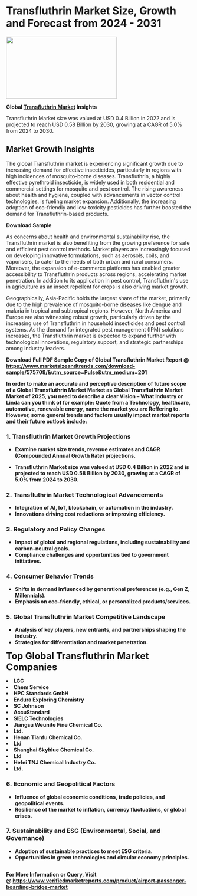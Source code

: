 <H1>Transfluthrin Market Size, Growth and Forecast from 2024 - 2031</H1><img class="aligncenter size-medium wp-image-584254" src="https://thirdeyenews.in/wp-content/uploads/2024/09/Global-Market-Research-300x168.jpeg" alt="" width="300" height="168" /><p><strong>Global&nbsp;<a href="https://www.marketsizeandtrends.com/download-sample/575708/&amp;utm_source=Pulse&amp;utm_medium=201">Transfluthrin Market</a> Insights</strong></p><p>Transfluthrin Market size was valued at USD 0.4 Billion in 2022 and is projected to reach USD 0.58 Billion by 2030, growing at a CAGR of 5.0% from 2024 to 2030.</p><p><h2>Market Growth Insights</h2> <p>The global Transfluthrin market is experiencing significant growth due to increasing demand for effective insecticides, particularly in regions with high incidences of mosquito-borne diseases. Transfluthrin, a highly effective pyrethroid insecticide, is widely used in both residential and commercial settings for mosquito and pest control. The rising awareness about health and hygiene, coupled with advancements in vector control technologies, is fueling market expansion. Additionally, the increasing adoption of eco-friendly and low-toxicity pesticides has further boosted the demand for Transfluthrin-based products.</p> <p><strong>Download Sample</strong></p> <p>As concerns about health and environmental sustainability rise, the Transfluthrin market is also benefiting from the growing preference for safe and efficient pest control methods. Market players are increasingly focused on developing innovative formulations, such as aerosols, coils, and vaporisers, to cater to the needs of both urban and rural consumers. Moreover, the expansion of e-commerce platforms has enabled greater accessibility to Transfluthrin products across regions, accelerating market penetration. In addition to its application in pest control, Transfluthrin's use in agriculture as an insect repellent for crops is also driving market growth.</p> <p>Geographically, Asia-Pacific holds the largest share of the market, primarily due to the high prevalence of mosquito-borne diseases like dengue and malaria in tropical and subtropical regions. However, North America and Europe are also witnessing robust growth, particularly driven by the increasing use of Transfluthrin in household insecticides and pest control systems. As the demand for integrated pest management (IPM) solutions increases, the Transfluthrin market is expected to expand further with technological innovations, regulatory support, and strategic partnerships among industry leaders.</p> <p><strong></p><p><span class=""><strong>Download Full PDF Sample Copy of Global Transfluthrin Market Report</strong> @ <a href="https://www.marketsizeandtrends.com/download-sample/575708/&amp;utm_source=Pulse&amp;utm_medium=201" target="_blank">https://www.marketsizeandtrends.com/download-sample/575708/&amp;utm_source=Pulse&amp;utm_medium=201</a></span></p><p>In order to make an accurate and perceptive description of future scope of a Global&nbsp;Transfluthrin Market Market as Global&nbsp;Transfluthrin Market Market of 2025, you need to describe a clear Vision &ndash; What Industry or Linda can you think of for example: Quote from a Technology, healthcare, automotive, renewable energy, name the market you are Reffering to. However, some general trends and factors usually impact market reports and their future outlook include:</p><h3>1.&nbsp;<strong>Transfluthrin Market Growth Projections</strong></h3><ul><li>Examine market size trends, revenue estimates and CAGR (Compounded Annual Growth Rate) projections.</li><li><p>Transfluthrin Market size was valued at USD 0.4 Billion in 2022 and is projected to reach USD 0.58 Billion by 2030, growing at a CAGR of 5.0% from 2024 to 2030.</p></li></ul><h3>2.&nbsp;<strong>Transfluthrin Market Technological Advancements</strong></h3><ul><li>Integration of AI, IoT, blockchain, or automation in the industry.</li><li>Innovations driving cost reductions or improving efficiency.</li></ul><h3>3.&nbsp;<strong>Regulatory and Policy Changes</strong></h3><ul><li>Impact of global and regional regulations, including sustainability and carbon-neutral goals.</li><li>Compliance challenges and opportunities tied to government initiatives.</li></ul><h3>4.&nbsp;<strong>Consumer Behavior Trends</strong></h3><ul><li>Shifts in demand influenced by generational preferences (e.g., Gen Z, Millennials).</li><li>Emphasis on eco-friendly, ethical, or personalized products/services.</li></ul><h3>5.&nbsp;<strong>Global Transfluthrin Market Competitive Landscape</strong></h3><ul><li>Analysis of key players, new entrants, and partnerships shaping the industry.</li><li>Strategies for differentiation and market penetration.</li></ul><p data-pm-slice="1 1 []"><span style="color: inherit; font-family: inherit; font-size: 25px;">Top Global Transfluthrin Market Companies</span></p><div class="" data-test-id=""><p><li>LGC</li><li> Chem Service</li><li> HPC Standards GmbH</li><li> Endura Exploring Chemistry</li><li> SC Johnson</li><li> AccuStandard</li><li> SIELC Technologies</li><li> Jiangsu Weunite Fine Chemical Co.</li><li> Ltd.</li><li> Henan Tianfu Chemical Co.</li><li>Ltd</li><li> Shanghai Skyblue Chemical Co.</li><li> Ltd</li><li> Hefei TNJ Chemical Industry Co.</li><li>Ltd.</li></p></div><h3>6.&nbsp;<strong>Economic and Geopolitical Factors</strong></h3><ul><li>Influence of global economic conditions, trade policies, and geopolitical events.</li><li>Resilience of the market to inflation, currency fluctuations, or global crises.</li></ul><h3>7.&nbsp;<strong>Sustainability and ESG (Environmental, Social, and Governance)</strong></h3><ul><li>Adoption of sustainable practices to meet ESG criteria.</li><li>Opportunities in green technologies and circular economy principles.</li></ul><h2><strong style="font-size: 14px;">For More Information or Query, Visit @&nbsp;</strong><a style="background-color: #ffffff; font-size: 14px;" href="https://www.marketsizeandtrends.com/report/transfluthrin-market/" target="_blank">https://www.verifiedmarketreports.com/product/airport-passenger-boarding-bridge-market</a></h2>
